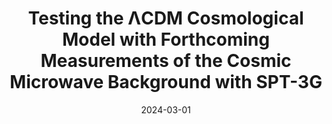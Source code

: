 ---
title: "Testing the $\\mathbf{\\Lambda}$CDM Cosmological Model with Forthcoming Measurements of the Cosmic Microwave Background with SPT-3G"
collection: "publications"
category: "co_papers"
permalink: /publications/2024arXiv240317925P
link: https://ui.adsabs.harvard.edu/abs/2024arXiv240317925P/abstract
date: 2024-03-01
venue: "arXiv e-prints"
citation: "Prabhu, K., Raghunathan, S., Millea, M., et al. (2024), arXiv e-prints, arXiv:2403.17925."
---